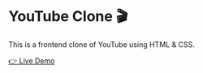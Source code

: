 # YouTube Clone 🎬

This is a frontend clone of YouTube using HTML & CSS.

<a href="https://rishi8603.github.io/YoutubeClone1/" target="_blank">👉 Live Demo</a>

